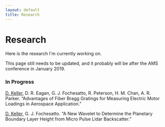 ```yaml
---
layout: default
title: Research
---
```


# Research

Here is the research I'm currently working on.

This page still needs to be updated, and it probably will be after the AMS conference in January 2019.

### In Progress

<u>D. Keller</u>, D. R. Eagan, G. J. Fochesatto, R. Peterson, H. M. Chan, A. R. Parker. “Advantages of Fiber Bragg Gratings for Measuring Electric Motor Loadings in Aerospace Application.”

<u>D. Keller</u>, G. J. Fochesatto. “A New Wavelet to Determine the Planetary Boundary Layer Height from Micro Pulse Lidar Backscatter.”
